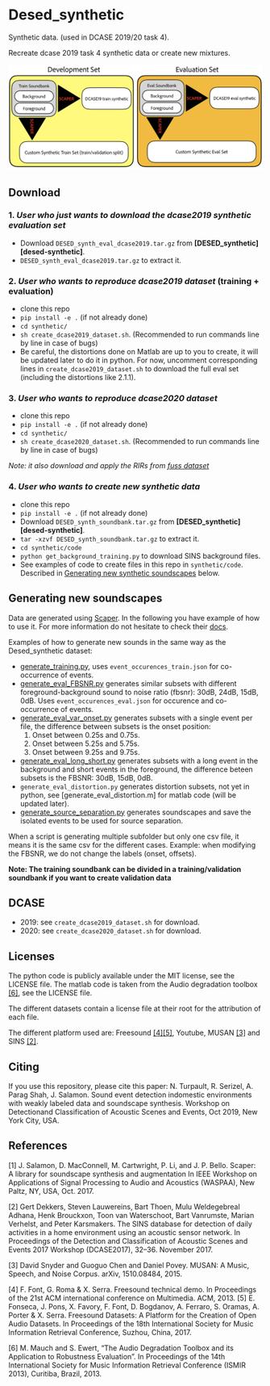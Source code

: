 # Desed_synthetic
Synthetic data. (used in DCASE 2019/20 task 4).

Recreate dcase 2019 task 4 synthetic data or create new mixtures.

![soundbank-diagram][img-soundbank]

## Download

### 1. *User who just wants to download the dcase2019 synthetic evaluation set*
* Download `DESED_synth_eval_dcase2019.tar.gz` from **[DESED_synthetic][desed-synthetic]**.
* `DESED_synth_eval_dcase2019.tar.gz` to extract it.

### 2. *User who wants to reproduce dcase2019 dataset* (training + evaluation)
* clone this repo
* `pip install -e .` (if not already done)
* `cd synthetic/`
* `sh create_dcase2019_dataset.sh`. (Recommended to run commands line by line in case of bugs)
* Be careful, the distortions done on Matlab are up to you to create, it will be updated later to do it in python. 
For now, uncomment corresponding lines in `create_dcase2019_dataset.sh` to download the full eval set 
(including the distortions like 2.1.1).
	
### 3. *User who wants to reproduce dcase2020 dataset*
* clone this repo
* `pip install -e .` (if not already done)
* `cd synthetic/`
* `sh create_dcase2020_dataset.sh`. (Recommended to run commands line by line in case of bugs)

*Note: it also download and apply the RIRs from [fuss dataset][fuss_zenodo]*

### 4. *User who wants to create new synthetic data*
* clone this repo
* `pip install -e .` (if not already done)
* Download `DESED_synth_soundbank.tar.gz` from **[DESED_synthetic][desed-synthetic]**.
* `tar -xzvf DESED_synth_soundbank.tar.gz` to extract it.
* `cd synthetic/code`
* `python get_background_training.py` to download SINS background files.
* See examples of code to create files in this repo in `synthetic/code`. 
Described in [Generating new synthetic soundscapes](#gendata) below.


## Generating new soundscapes

Data are generated using [Scaper][scaper].
In the following you have example of how to use it.
For more information do not hesitate to check their [docs][scaper-doc].

Examples of how to generate new sounds in the same way as the Desed_synthetic dataset:
 * [generate_training.py], uses `event_occurences_train.json` for co-occurrence of events.
 * [generate_eval_FBSNR.py] generates similar subsets with different foreground-background sound to noise ratio (fbsnr): 30dB, 24dB, 15dB, 0dB.
 Uses `event_occurences_eval.json` for occurence and co-occurrence of events.  
 * [generate_eval_var_onset.py] generates subsets with a single event per file, the difference between subsets is
  the onset position:
    1. Onset between 0.25s and 0.75s. 
    2. Onset between 5.25s and 5.75s. 
    3. Onset between 9.25s and 9.75s.
 * [generate_eval_long_short.py] generates subsets with a long event in the background and short events in the foreground, 
 the difference beteen subsets is the FBSNR: 30dB, 15dB, 0dB. 
 * `generate_eval_distortion.py` generates distortion subsets, not yet in python, 
 see [generate_eval_distortion.m] for matlab code (will be updated later).
 * [generate_source_separation.py] generates soundscapes and save the isolated events to be used for source separation.

When a script is generating multiple subfolder but only one csv file, it means it is the same csv for the different cases.
Example: when modifying the FBSNR, we do not change the labels (onset, offsets). 

**Note: The training soundbank can be divided in a training/validation soundbank if you want to create validation data**

## DCASE
- 2019: see `create_dcase2019_dataset.sh` for download.
- 2020: see `create_dcase2020_dataset.sh` for download.


## Licenses
The python code is publicly available under the MIT license, see the LICENSE file. 
The matlab code is taken from the Audio degradation toolbox [[6]](#6), see the LICENSE file.

The different datasets contain a license file at their root for the attribution of each file.

The different platform used are: Freesound [[4]](#4)[[5]](#5), Youtube, MUSAN [[3]](#3) and SINS [[2]](#2).  

## Citing
If you use this repository, please cite this paper:
N. Turpault, R. Serizel, A. Parag Shah, J. Salamon. 
Sound event detection indomestic environments with weakly labeled data and soundscape synthesis. 
Workshop on Detectionand Classification of Acoustic Scenes and Events, Oct 2019, New York City, USA.

## References
<a id="1">[1]</a> J. Salamon, D. MacConnell, M. Cartwright, P. Li, and J. P. Bello. Scaper: A library for soundscape synthesis and augmentation
In IEEE Workshop on Applications of Signal Processing to Audio and Acoustics (WASPAA), New Paltz, NY, USA, Oct. 2017.

<a id="2">[2]</a> Gert Dekkers, Steven Lauwereins, Bart Thoen, Mulu Weldegebreal Adhana, Henk Brouckxon, Toon van Waterschoot, Bart Vanrumste, Marian Verhelst, and Peter Karsmakers.
The SINS database for detection of daily activities in a home environment using an acoustic sensor network.
In Proceedings of the Detection and Classification of Acoustic Scenes and Events 2017 Workshop (DCASE2017), 32–36. November 2017.

<a id="3">[3]</a> David Snyder and Guoguo Chen and Daniel Povey.
MUSAN: A Music, Speech, and Noise Corpus.
arXiv, 1510.08484, 2015.

<a id="4">[4]</a> F. Font, G. Roma & X. Serra. Freesound technical demo. In Proceedings of the 21st ACM international conference on Multimedia. ACM, 2013.
 <a id="5">[5]</a> E. Fonseca, J. Pons, X. Favory, F. Font, D. Bogdanov, A. Ferraro, S. Oramas, A. Porter & X. Serra. Freesound Datasets: A Platform for the Creation of Open Audio Datasets.
In Proceedings of the 18th International Society for Music Information Retrieval Conference, Suzhou, China, 2017.

 <a id="5">[6]</a> M. Mauch and S. Ewert, “The Audio Degradation Toolbox and its Application to Robustness Evaluation”. 
In Proceedings of the 14th International Society for Music Information Retrieval Conference (ISMIR 2013), Curitiba, Brazil, 2013.


[fuss_zenodo]: https://zenodo.org/record/3694384/
[scaper]: https://github.com/justinsalamon/scaper
[scaper-doc]: https://scaper.readthedocs.io/en/latest/
[website-dcase]: http://dcase.community/challenge2019/task-sound-event-detection-in-domestic-environments


[./code/generate_eval_distortions.m]: ./code/generate_eval_distortions.m
[generate_eval_FBSNR.py]: ./code/generate_eval_FBSNR.py
[generate_eval_long_short.py]: ./code/generate_eval_long_short.py
[generate_training.py]: ./code/generate_training.py
[generate_eval_var_onset.py]: ./code/generate_eval_var_onset.py
[generate_source_separation.py]: ./code/generate_source_separation.py
[img-soundbank]: ../img/soundbank_diagram.png
[readme-root]: ../README.md